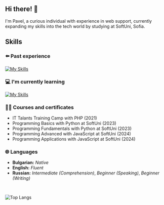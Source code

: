 ## Hi there! 👋
I'm Pavel, a curious individual with experience in web support, currently expanding my skills into the tech world by studying at SoftUni, Sofia.
<br>
## Skills
### ⬅️ Past experience
[![My Skills](https://skillicons.dev/icons?i=html,css,php,wordpress)](https://skillicons.dev)
<br>
### 💻 I'm currently learning
[![My Skills](https://skillicons.dev/icons?i=python,js,nodejs,mongo,react,tailwind,ts)](https://skillicons.dev)

### 👨‍🎓 Courses and certificates
* IT Talants Training Camp with PHP (2021)
* Programming Basics with Python at SoftUni (2023)
* Programming Fundamentals with Python at SoftUni (2023)
* Programming Advanced with JavaScript at SoftUni (2024)
* Programming Applications with JavaScript at SoftUni (2024)

### 🌐 Languages
* **Bulgarian:** _Native_
* **English:** _Fluent_
* **Russian:** _Intermediate (Comprehension)_, _Beginner (Speaking)_, _Beginner (Writing)_
<br>

![Top Langs](https://github-readme-stats.vercel.app/api/top-langs/?username=pkamburov&layout=compact)

